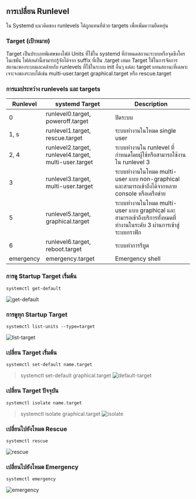 ## การเปลี่ยน Runlevel
ใน Systemd แนวคิดของ runlevels ได้ถูกแทนที่ด้วย targets เพื่อเพิ่มความยืดหยุ่น
### Target (เป้าหมาย)
Target เป็นประเภทพิเศษของไฟล์ Units ที่ใช้ใน systemd ที่กำหนดสถานะระบบหรือจุดซิงโครไนเซชัน ไฟล์เหล่านี้สามารถรู้จักได้จาก suffix ที่เป็น .target เสมอ
Target ใช้ในการจัดการสถานะของระบบและคล้ายกับ runlevels ที่ใช้ในระบบ init อื่นๆ แต่ละ target แทนสถานะที่เฉพาะเจาะจงของระบบได้เช่น multi-user.target graphical.target หรือ rescue.target
### การแมประหว่าง runlevels และ targets
| Runlevel | systemd Target                      | Description                                             |
|----------|------------------------------------|---------------------------------------------------------|
| 0        | runlevel0.target, poweroff.target   | ปิดระบบ                                        |
| 1, s     | runlevel1.target, rescue.target     | ระบบทำงานในโหมด single user                         |
| 2, 4     | runlevel2.target, runlevel4.target, multi-user.target | ระบบทำงานใน runlevel ที่กำหนดโดยผู้ใช้หรือสามารถใช้งานใน runlevel 3                    |
| 3        | runlevel3.target, multi-user.target | ระบบทำงานในโหมด multi-user แบบ non-graphical และสามารถเข้าถึงได้จากหลาย console หรือเครือข่าย   |
| 5        | runlevel5.target, graphical.target   | ระบบทำงานในโหมด multi-user แบบ graphical และสามารถเข้าถึงบริการทั้งหมดที่ทำงานในระดับ 3 ผ่านการเข้าสู่ระบบกราฟิก |
| 6        | runlevel6.target, reboot.target     | ระบบทำการรีบูต                                       |
| emergency| emergency.target                   | Emergency shell                                        |

### การดู Startup Target เริ่มต้น
```
systemctl get-default
```
![get-default]()

### การดูทุก Startup Target
```
systemctl list-units --type=target
```
![list-target]()

### เปลี่ยน Target เริ่มต้น
```
systemctl set-default name.target
```
> systemctl set-default graphical.target
![default-target]()

### เปลี่ยน Target ปัจจุบัน
```
systemctl isolate name.target
```
> systemctl isolate graphical.target
![isolate]()

### เปลี่ยนไปยังโหมด Rescue
```
systemctl rescue
```
![rescue]()

### เปลี่ยนไปยังโหมด Emergency
```
systemctl emergency
```
![emergency]()
